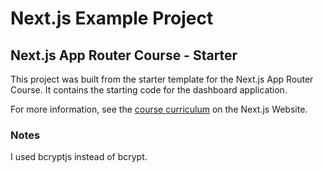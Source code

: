 # Next.js Example Project

## Next.js App Router Course - Starter

This project was built from the starter template for the Next.js App Router Course. It contains the starting code for the dashboard application.

For more information, see the [course curriculum](https://nextjs.org/learn) on the Next.js Website.

### Notes

I used bcryptjs instead of bcrypt.
